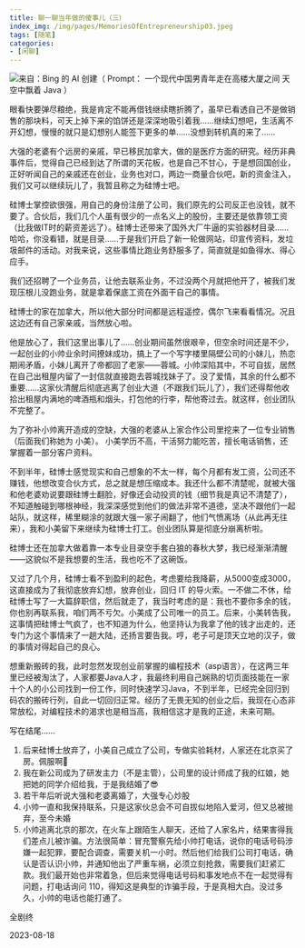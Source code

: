 ```yaml
---
title: 聊一聊当年做的傻事儿（三）
index_img: /img/pages/MemoriesOfEntrepreneurship03.jpeg
tags: [随笔]
categories:
- [闲聊]
---
```


![来自：Bing 的 AI 创建（ Prompt： 一个现代中国男青年走在高楼大厦之间 天空中飘着 Java ）](/img/pages/MemoriesOfEntrepreneurship03.jpeg)

眼看快要弹尽粮绝，我是肯定不能再借钱继续瞎折腾了，虽早已看透自己不是做销售的那块料，可天上掉下来的馅饼还是深深地吸引着我……继续幻想吧，生活离不开幻想，慢慢的就只是幻想别人能签下更多的单……没想到转机真的来了……

大强的老婆有个远房的亲戚，早已移民加拿大，做的是医疗方面的研究。经历非典事件后，觉得自己已经到达了所谓的天花板，也是自己不甘心，于是想回国创业，正好听闻自己的亲戚还在创业，业务也对口，两边一商量合伙吧，新的资金注入，我们又可以继续玩儿了，我暂且称之为硅博士吧。

硅博士掌控欲很强，用自己的身份注册了公司，我们原先的公司反正也没钱，就不要了。合伙后，我们几个人虽有很少的一点名义上的股份，主要还是依靠领工资（比我做IT时的薪资差远了）。硅博士还带来了国外大厂牛逼的实验器材目录……哈哈，你没看错，就是目录……于是我们开启了新一轮做网站，印宣传资料，发垃圾邮件的活动。对我来说，这些事情比跑业务舒服多了，简直就是如鱼得水、得心应手。

我们还招聘了一个业务员，让他去联系业务，不过没两个月就把他开了，被我们发现压根儿没跑业务，就是拿着保底工资在外面干自己的事情。

硅博士的家在加拿大，所以他大部分时间都是远程遥控，偶尔飞来看看情况。况且这边还有自己家亲戚，当然放心啦。

他是放心了，我们这里出事儿了……创业期间虽然很艰辛，但空余时间还是不少，一起创业的小帅业余时间撩妹成功，搞上了一个写字楼里隔壁公司的小妹儿，热恋期闹矛盾，小妹儿离开了帝都回了老家——蓉城。小帅深陷其中，不可自拔，居然在自己出租屋内留了一封信就直接跑去蓉城找妹子了。没了爱情，其余的什么都不重要……这家伙清醒后彻底逃离了创业大道（不跟我们玩儿了），我们还得帮他收拾出租屋内满地的啤酒瓶和烟头，打包他的行李，帮他寄过去。就这样，创业团队不完整了。

为了弥补小帅离开造成的空缺，大强的老婆从上家合作公司里挖来了一位专业销售（后面我们称她为 小美）。 小美学历不高，干活努力能吃苦，擅长电话销售，还掌握着一部分客户资料。

不到半年，硅博士感觉现实和自己想象的不太一样，每个月都有发工资，公司还不赚钱，他想改变合伙方式，总之就是想压缩成本。我还什么都不清楚呢，就被大强和他老婆劝说要跟硅博士翻脸，好像还会动投资的钱（细节我是真记不清楚了），不知道触碰到哪根神经，我深深感觉到他们的做法非常不道德，坚决不跟他们一起站队，就这样，稀里糊涂的就跟大强一家子闹翻了，他们气愤离场（从此再无往来），我和小美留下来继续为硅博士打工。创业团队算是彻底分崩离析啦。

硅博士还在加拿大做着靠一本专业目录空手套白狼的春秋大梦，我已经渐渐清醒——这貌似不是我想要的生活，我也吃不了这碗饭。

又过了几个月，硅博士看不到盈利的起色，考虑要给我降薪，从5000变成3000，这直接成为了我彻底放弃幻想，放弃创业，回归 IT 的导火索。一不做二不休，给硅博士写了一大篇辞职信，然后就走了，我当时考虑的是：我也不要你多余的钱，你也别再联系我，咱们两不亏欠。小美成了公司唯一的员工。后来，小美转告我，这事情把硅博士气疯了，也不知道为什么，他坚持认为我拿了他的钱才出走的，还专门为这个事情来了一趟大陆，还扬言要告我。哼，老子可是顶天立地的汉子，做的事情对得起自己的良心。

想重新搬砖的我，此时忽然发现创业前掌握的编程技术（asp语言），在这两三年里已经被淘汰了，人家都要Java人才，我最终利用自己娴熟的切页面技能在一家十个人的小公司找到一份工作，同时快速学习Java，不到半年，已经完全回归到码农的搬砖行列，自此一切回归正常。经历了无畏无知的创业之后，我现在心态非常放松，对编程技术的渴求也是相当高，我相信这才是我的正途，未来可期。

写在结尾……

1. 后来硅博士放弃了，小美自己成立了公司，专做实验耗材，人家还在北京买了房。佩服啊🥳
2. 我在新公司成为了研发主力（不是主管），公司里的设计师成了我的红娘，她把她的同学介绍给我，于是我结婚了😎
3. 若干年后听说大强和老婆离婚了，大强专心炒股
4. 小帅一直和我保持联系，只是这家伙总会不可自拔似地陷入爱河，但又总被抛弃，至今未婚
5. 小帅逃离北京的那次，在火车上跟陌生人聊天，还给了人家名片，结果害得我们差点儿被诈骗。方法很简单：冒充警察先给小帅打电话，说你的电话号码涉嫌一起犯罪，要配合调查，需要关机一小时。然后他们给我们公司打电话，确认是否认识小帅，并通知他出了严重车祸，必须立刻抢救，需要我们赶紧汇款。我们最开始也非常着急，但后来觉得电话号码和事发地点不在一起觉得有问题，打电话询问 110，得知这是典型的诈骗手段，于是真相大白。没过多久，小帅的电话也能打通了。

全剧终

2023-08-18
